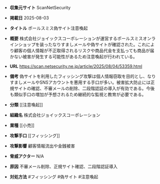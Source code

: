 - **収集元サイト**
ScanNetSecurity

- **掲載日**
2025-08-03

- **タイトル**
ポールスミス偽サイト注意喚起

- **概要**
株式会社ジョイックスコーポレーションが運営するポールスミスオンラインショップを装ったなりすましメールや偽サイトが確認された。これにより顧客の個人情報が不正取得されるリスクや商品代金を支払っても商品が届かない被害が発生する可能性があるため注意喚起が行われている。

- **URL**
https://scan.netsecurity.ne.jp/article/2025/08/04/53359.html

- **備考**
偽サイトを利用したフィッシング攻撃は個人情報窃取を目的とし、なりすましメールやSNSアカウントを悪用する手口が多い。被害拡大防止には正規サイトの確認、不審メールの削除、二段階認証の導入が有効である。今後も類似手口の増加が予想されるため継続的な監視と教育が必要である。

- **分類**
[[注意喚起]]

- **組織名**
株式会社ジョイックスコーポレーション

- **業種**
[[小売]]

- **攻撃手口**
[[フィッシング]]

- **攻撃影響**
顧客情報流出や金銭被害

- **脅威アクター**
N/A

- **原因**
不審メール削除、正規サイト確認、二段階認証導入

- **対処方法**
#フィッシング #偽サイト #注意喚起
